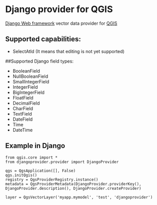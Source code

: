 # Django provider for QGIS

[Django Web framework](https://djangoproject.com) vector data provider for [QGIS](https://qgis.org)

## Supported capabilities:
  * SelectAtId
(It means that editing is not yet supported)

##Supported Django field types:
  * BooleanField
  * NullBooleanField
  * SmallIntegerField
  * IntegerField
  * BigIntegerField
  * FloatField
  * DecimalField
  * CharField
  * TextField
  * DateField
  * Time
  * DateTime
  
## Example in Django
```
from qgis.core import *
from djangoprovider.provider import DjangoProvider

qgs = QgsApplication([], False)
qgs.initQgis()
registry = QgsProviderRegistry.instance()
metadata = QgsProviderMetadata(DjangoProvider.providerKey(), DjangoProvider.description(), DjangoProvider.createProvider)

layer = QgsVectorLayer('myapp.mymodel', 'test', 'djangoprovider')
```
  
